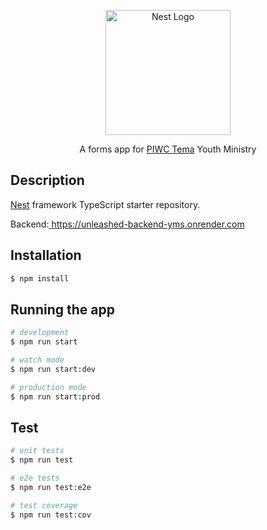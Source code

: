 <p align="center">
  <a href="http://nestjs.com/" target="blank"><img src="https://nestjs.com/img/logo-small.svg" width="200" alt="Nest Logo" /></a>
</p>

[circleci-image]: https://img.shields.io/circleci/build/github/nestjs/nest/master?token=abc123def456
[circleci-url]: https://circleci.com/gh/nestjs/nest

  <p align="center">A forms app for <a href="https://temapiwc.org" target="_blank">PIWC Tema</a> Youth Ministry</p>
    <p align="center">

## Description

[Nest](https://github.com/nestjs/nest) framework TypeScript starter repository.

Backend:<a href="https://unleashed-backend-yms.onrender.com/" target="_blank"> https://unleashed-backend-yms.onrender.com </a>

## Installation

```bash
$ npm install
```

## Running the app

```bash
# development
$ npm run start

# watch mode
$ npm run start:dev

# production mode
$ npm run start:prod
```

## Test

```bash
# unit tests
$ npm run test

# e2e tests
$ npm run test:e2e

# test coverage
$ npm run test:cov
```
